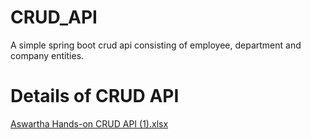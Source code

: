 # CRUD_API
A simple spring boot crud api consisting of employee, department and company entities.

# Details of CRUD API

[Aswartha Hands-on CRUD API (1).xlsx](https://github.com/vinay0703/CRUD_API/files/12646127/Aswartha.Hands-on.CRUD.API.1.xlsx)


